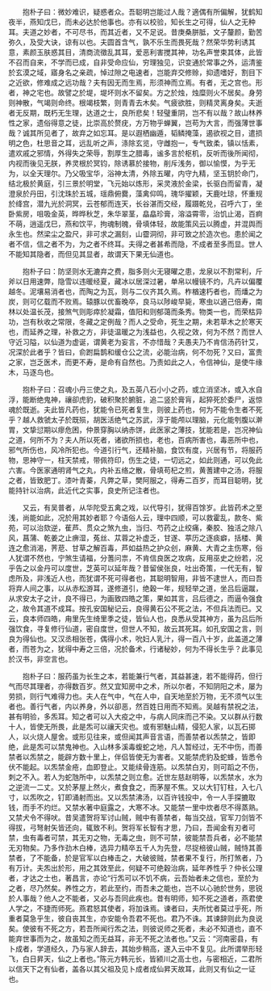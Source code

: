 　　抱朴子曰：微妙难识，疑惑者众。吾聪明岂能过人哉？適偶有所偏解，犹鹤知夜半，燕知戊巳，而未必达於他事也。亦有以校验，知长生之可得，仙人之无种耳。夫道之妙者，不可尽书，而其近者，又不足说。昔庚桑胼胝，文子釐颜，勤苦弥久，及受大诀，谅有以也。夫圆首含气，孰不乐生而畏死哉？然荣华势利诱其意，素颜玉肤惑其目，清商流徵乱其耳，爱恶利害搅其神，功名声誉束其体，此皆不召而自来，不学而已成，自非受命应仙，穷理独见，识变通於常事之外，运清鉴於玄漠之域，寤身名之亲疏，悼过隙之电速者，岂能弃交修赊，抑遗嗜好，割目下之近欲，修难成之远功哉？夫有因无而生焉，形须神而立焉。有者，无之宫也。形者，神之宅也。故譬之於堤，堤坏则水不留矣。方之於烛，烛糜则火不居矣。身劳则神散，气竭则命终。根竭枝繁，则青青去木矣。气疲欲胜，则精灵离身矣。夫逝者无反期，既朽无生理，达道之士，良所悲矣！轻璧重阴，岂不有以哉？故山林养性之家，遗俗得意之徒，比崇高於赘疣，方万物乎蝉翼，岂苟为大言，而强薄世事哉？诚其所见者了，故弃之如忘耳。是以遐栖幽遁，韬鳞掩藻，遏欲视之目，遣损明之色，杜思音之耳，远乱听之声，涤除玄览，守雌抱一，专气致柔，镇以恬素，遣欢戚之邪情，外得失之荣辱，割厚生之腊毒，谧多言於枢机，反听而後所闻彻，内视而後见无朕，养灵根於冥钧，除诱慕於接物，削斥浅务，御以愉慔，为乎无为，以全天理尔。乃父吸宝华，浴神太清，外除五曜，内守九精，坚玉钥於命门，结北极於黄庭，引三景於明堂，飞元始以炼形，采灵液於金梁，长驱白而留青，凝澄泉於丹田，引沈珠於五城，瑶鼎俯爨，藻禽仰鸣，瑰华擢颖，天鹿吐琼，怀重规於绛宫，潜九光於洞冥，云苍郁而连天，长谷湛而交经，履蹑乾兑，召呼六丁，坐卧紫房，咀吸金英，晔晔秋芝，朱华翠茎，皛皛珍膏，溶溢霄零，治饥止渴，百痾不萌，逍遥戊巳，燕和饮平，拘魂制魄，骨填体轻，故能策风云以腾虚，并混舆而永生也。然梁尘之盈尺，非可求之漏刻，山霤洞彻，非可致之於造次也。患於闻之者不信，信之者不为，为之者不终耳。夫得之者甚希而隐，不成者至多而显。世人不能知其隐者，而但见其显者，故谓天下果无仙道也。

　　抱朴子曰：防坚则水无漉弃之费，脂多则火无寝曜之患，龙泉以不割常利，斤斧以日用速弊，隐雪以违暖经夏，藏冰以居深过暑，单帛以幔镜不灼，凡卉以偏覆越冬。泥壤易消者也，而陶之为瓦，则与二仪齐其久焉。柞楢速朽者也，而燔之为炭，则可亿载而不败焉。辕豚以优畜晚卒，良马以陟峻早毙，寒虫以適己倍寿，南林以处温长茂，接煞气则彫瘁於凝霜，值阳和则郁蔼而条秀。物类一也，而荣枯异功，岂有秋收之常限，冬藏之定例哉？而人之受命，死生之期，未若草木之於寒天也，而延养之理，补救之方，非徒温暖之为浅益也，久视之效，何为不然？而世人守近习隘，以仙道为虚诞，谓黄老为妄言，不亦惜哉？夫愚夫乃不肯信汤药针艾，况深於此者乎？皆曰，俞跗扁鹊和缓仓公之流，必能治病，何不勿死？又曰，富贵之家，岂乏医术，而更不寿，是命有自然也。乃责如此之人，令信神仙，是使牛缘木，马逐鸟也。

　　抱朴子曰：召魂小丹三使之丸，及五英八石小小之药，或立消坚冰，或入水自浮，能断绝鬼神，禳卻虎豹，破积聚於腑脏，追二竖於膏肓，起猝死於委尸，返惊魂於既逝。夫此皆凡药也，犹能令已死者复生，则彼上药也，何为不能令生者不死乎？越人救虢太子於既殒，胡医活绝气之苏武，淳于能颅以理脑，元化能刳腹以澣胃，文挚愆期以瘳危困，仲景穿胸以纳赤饼，此医家之薄技，犹能若是，岂况神仙之道，何所不为？夫人所以死者，诸欲所损也，老也，百病所害也，毒恶所中也，邪气所伤也，风冷所犯也。今道引行气，还精补脑，食饮有度，兴居有节，将服药物，思神守一，柱天禁戒，带佩符印，伤生之徒，一切远之，如此则通，可以免此六害。今医家通明肾气之丸，内补五络之散，骨填苟杞之煎，黄蓍建中之汤，将服之者，皆致肥丁。漆叶青蓁，凡弊之草，樊阿服之，得寿二百岁，而耳目聪明，犹能持针以治病，此近代之实事，良史所记注者也。

　　又云，有吴普者，从华陀受五禽之戏，以代导引，犹得百馀岁。此皆药术之至浅，尚能如此，况於用其妙者耶？今语俗人云，理中四顺，可以救霍乱，款冬、紫苑，可以治欬逆，萑芦、贯众之煞九虫，当归、芍药之止绞痛，秦胶、独活之除八风，菖蒲、乾姜之止痹湿，菟丝、苁蓉之补虚乏，甘遂、葶历之逐痰癖，括楼、黄连之愈消渴，荠苨、甘草之解百毒，芦如益热之护众创，麻黄、大青之主伤寒，俗人犹谓不然也，宁煞生请福，分蓍问祟，不肯信良医之攻病，反用巫史之纷若，况乎告之以金丹可以度世，芝英可以延年哉？昔留侯张良，吐出奇策，一代无有，智虑所及，非浅近人也，而犹谓不死可得者也，其聪明智用，非皆不逮世人，而曰吾将弃人间之事，以从赤松游耳，遂修道引，绝穀一年，规轻举之道，坐吕后逼蹴，从求安太子之计，良不得已，为画致四皓之策，果如其言，吕后德之，而逼令强食之，故令其道不成耳。按孔安国秘记云，良得黄石公不死之法，不但兵法而已。又云，良本师四皓，甪里先生绮里季之徒，皆仙人也，良悉从受其神方，虽为吕后所强饮食，寻复修行仙道，密自度世，但世人不知，故云其死耳。如孔安国之言，则良为得仙也。又汉丞相张苍，偶得小术，吮妇人乳汁，得一百八十岁，此盖道之薄者，而苍为之，犹得中寿之三倍，况於备术，行诸秘妙，何为不得长生乎？此事见於汉书，非空言也。

　　抱朴子曰：服药虽为长生之本，若能兼行气者，其益甚速，若不能得药，但行气而尽其理者，亦得数百岁。然又宜知房中之术，所以尔者，不知阴阳之术，屡为劳损，则行气难得力也。夫人在气中，气在人中，自天地至於万物，无不须气以生者也。善行气者，内以养身，外以卻恶，然百姓日用而不知焉。吴越有禁祝之法，甚有明验，多炁耳。知之者可以入大疫之中，与病人同床而己不染。又以群从行数十人，皆使无所畏，此是炁可以禳天灾也。或有邪魅山精，侵犯人家，以瓦石掷人，以火烧人屋舍。或形见往来，或但闻其声音言语，而善禁者以炁禁之，皆即绝，此是炁可以禁鬼神也。入山林多溪毒蝮蛇之地，凡人暂经过，无不中伤，而善禁者以炁禁之，能辟方数十里上，伴侣皆使无为害者。又能禁虎豹及蛇蜂，皆悉令伏不能起。以炁禁金疮，血即登止。又能续骨连筋。以炁禁白刃，则可蹈之不伤，刺之不入。若人为蛇虺所中，以炁禁之则立愈。近世左慈赵明等，以炁禁水，水为之逆流一二丈。又於茅屋上然火，煮食食之，而茅屋不焦。又以大钉钉柱，入七八寸，以炁吹之，钉即涌射而出。又以炁禁沸汤，以百许钱投中，令一人手探摝取钱，而手不灼烂。又禁水著中庭露之，大寒不冰。又能禁一里中炊者尽不得蒸熟。又禁犬令不得吠。昔吴遣贺将军讨山贼，贼中有善禁者，每当交战，官军刀剑皆不得拔，弓弩射矢皆还向，辄致不利。贺将军长智有才思，乃曰，吾闻金有刃者可禁，虫有毒者可禁，其无刃之物，无毒之虫，则不可禁，彼能禁吾兵者，必不能禁无刃物矣。乃多作劲木白棒，选异力精卒五千人为先登，尽捉棓彼山贼，贼恃其善禁者，了不能备，於是官军以白棒击之，大破彼贼，禁者果不复行，所打煞者，乃有万计。夫炁出於形，用之其效至此，何疑不可绝穀治病，延年养性乎？仲长公理者，才达之士也，著昌言，亦论“行炁可以不饥不病，云吾始者未之信也，至於为之者，尽乃然矣。养性之方，若此至约，而吾未之能也，岂不以心驰於世务，思锐於人事哉？他人之不能者，又必与吾同此疾也。昔有明师，知不死之道者，燕君使人学之，不捷而师死。燕君怒其使者，将加诛焉。谏者曰，夫所忧者莫过乎死，所重者莫急乎生，彼自丧其生，亦安能令吾君不死也。君乃不诛。其谏辞则此为良说矣。使彼有不死之方，若吾所闻行炁之法，则彼说师之死者，未必不知道也，直不能弃世事而为之，故虽知之而无益耳，非无不死之法者也。”又云：“河南密县，有卜成者，学道经久，乃与家人辞去，其始步稍高，遂入云中不复见。此所谓举形轻飞，白日昇天，仙之上者也。”陈元方韩元长，皆颍川之高士也，与密相近，二君所以信天下之有仙者，盖各以其父祖及见卜成者成仙昇天故耳，此则又有仙之一证也。
